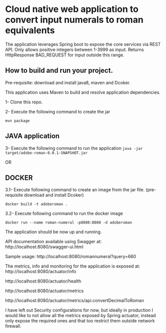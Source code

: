 # Cloud native web application to convert input numerals to roman equivalents
The application leverages Spring boot to expose the core services via REST API. Only allows positive integers between 1-3999 as input. Returns HttpResponse BAD_REQUEST for input outside this range.

## How to build and run your project.
Pre-requisite: download and install java8, maven and Dcoker.

This application uses Maven to build and resolve application dependencies.

1- Clone this repo.

2- Execute the following command to create the jar 

`mvn package`

## JAVA application
3- Execute the following command to run the application
`java -jar target/adobe-roman-0.0.1-SNAPSHOT.jar`

OR

## DOCKER
3.1- Execute following command to create an image from the jar file. (pre-requisite download and install Dcoker)

`docker build -t adoberoman .`

3.2- Execute following command to run the docker image

`docker run --name roman-numeral -p8080:8080 -d adoberoman`

The application should be now up and running.

API documentation available using Swagger at:
http://localhost:8080/swagger-ui.html

Sample usage:
http://localhost:8080/romannumeral?query=660

The metrics, info and monitoring for the application is exposed at:  
http://localhost:8080/actuator/info

http://localhost:8080/actuator/health

http://localhost:8080/actuator/metrics

http://localhost:8080/actuator/metrics/api.convertDecimalToRoman


I have left out Security configurations for now, but ideally in production I would like to not allow all the metrics exposed by Spring actuator, instead only expose the required ones and that too restrict them outside network firewall.


